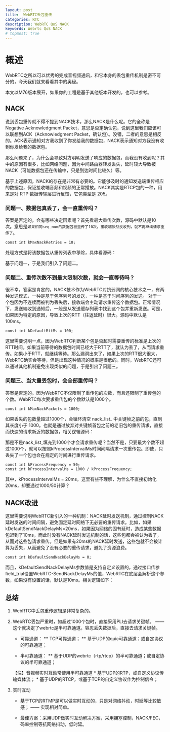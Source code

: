 ```yaml
---
layout: post
title:  WebRTC丢包重传
categories: RTC
description: WebRTC QoS NACK
keywords: Webrtc QoS NACK
# topmost: true
---
```


# 概述

WebRTC之所以可以优秀的完成音视频通讯，和它本身的丢包重传机制是密不可分的，今天我们就来看看其中的奥秘。

本文以M76版本展开，如果你的工程是基于其他版本开发的，也可以参考。

## NACK

说到丢包重传就不得不提到NACK技术，那么NACK是什么呢。它的全称是Negative Acknowledgment Packet，意思是否定确认包，说到这里我们应该可以联想到ACK（Acknowledgment Packet，确认包）。没错，二者的意思是相反的。ACK表示通知对方我收到了你发给我的数据包，NACK表示通知对方我没有收到你发给我的数据包。

那么问题来了，为什么会导致对方明明发送了响应的数据包，而我没有收到呢？其中的原因有很多，比如网络问题，因为中间路由器转发丢失，延时较大导致被NACK（可能数据包还在传输中，只是到达时间比较久）等。

基于上述原因，NACK的存在是非常有必要的。它能够及时的通知发送端重传相应的数据包，保证接收端音频和视频的正常播放。NACK其实是RTCP包的一种，用来是对 RTP 数据传输层进行反馈，它包类型是 205。

### 问题一、数据包真丢了，会一直重传吗？
答案是否定的。会有哪些决定因素呢？首先看最大重传次数，源码中默认是10次。意思是`如果相同seq_num的数据包被重传了10次，接收端依然没收到，就不再继续请求重传了`。

```
const int kMaxNackRetries = 10;
```

处理方式是将该数据包从重传列表中移除，具体看源码：



基于问题一，于是我们引入了问题二。

### 问题二、重传次数不到最大限制次数，就会一直等待吗？

很不幸，答案是肯定的。NACK技术作为WebRTC对抗弱网的核心技术之一，有两种发送模式，一种是基于包序列号的发送，一种是基于时间序列的发送。 对于一个包因为不连续而被判为丢失后，接收端会主动请求重传这个数据包。正常情况下，发送端收到通知后，一般是从发送缓存列表中找到这个包并重新发送。可是，如果因为特定的原因，导致上次的RTT（往返延时）很大。源码中默认是100ms。

```
const int kDefaultRttMs = 100;
```

这里需要说明一点，因为WebRTC判断某个包是否超时需要重传的标准是上次的RTT时间。如果当前等待的数据包时间已经大于RTT了，就认为丢了，从而请求重传。如果小于RTT，就继续等待。那么漏洞出来了，如果上次的RTT很大很大，WebRTC确实会等待，但是出现这种情况的概率是很低的。同时，WebRTC还可以通过其他机制避免出现类似的问题，于是引出了问题三。

### 问题三、当大量丢包时，会全部重传吗？

答案是否定的。因为WebRTC不仅限制了重传包的次数，而且还限制了重传包的个数。WebRTC每次要求重传包的个数默认是1000个。
```
const int kMaxNackPackets = 1000;
```

如果丢失的包数量超过1000个，会循环清空 nack_list_ 中关键帧之前的包，直到其长度小于 1000。也就是通过放弃对关键帧首包之前的老旧包的重传请求，直接而快速的请求新近的数据包，相关逻辑源码：


那是不是nack_list_填充到1000个才会请求重传呢？当然不是，只要最大个数不超过1000个，就可以按照kProcessIntervalMs时间间隔请求一次重传包。即使，只丢失了一个包也会在规定的时间进行重传请求。

```
const int kProcessFrequency = 50; 
const int kProcessIntervalMs = 1000 / kProcessFrequency;
```

其中，kProcessIntervalMs = 20ms。这里有些不理解，为什么不直接初始化20ms，却要通过1000/50计算？

## NACK改进

这里需要说明WebRTC新引入的一种机制：NACK延时发送机制，通过控制NACK延时发送的时间间隔，避免固定延时网络下无必要的重传请求。比如，如果kDefaultSendNackDelayMs=20ms，如果因为网络的固有延时，造成某些数据包迟到了10ms，而此时没有NACK延时发送机制的话，这些包都会被认为丢了，从而对这些包请求重传。但是如果有20ms的NACK延时发送，这些包就不会被计算为丢失，从而避免了没有必要的重传请求，避免了资源浪费。
```
const int kDefaultSendNackDelayMs = 0;
```

而且，kDefaultSendNackDelayMs参数值是支持自定义设置的，通过接口传参field_trial设置WebRTC-SendNackDelayMs的值，WebRTC在底层会解析这个参数，如果没有设置的话，默认是10ms。相关逻辑如下：


## 总结
1. WebRTC中丢包重传逻辑是非常复杂的。

1. WebRTC丢包严重时，如超过1000个包时，直接采用PLI去请求关键帧。
   —— 这个就决定了webrtc是半可靠通道。容忍丢失数据后，直接去请求关键帧。

   * 可靠通道：
     ** TCP可靠通道；
     ** 基于UDP的quic可靠通道；或自定协议的可靠通道；

   * 半可靠通道：
     ** 基于UDP的webrtc（rtp/rtcp）的半可靠通道；或自定协议的半可靠通道；

    【注】音视频实时互动常使用半可靠通道
          * 基于UDP的RTP，或自定义协议传输媒体流；
          * 基于UDP的RTCP，或基于TCP的自定义协议作为控制信令；
    

1. 实时互动
   * 基于TCP的RTMP是可以做实时互动的，只是对网络抖动，时延等比较敏感；
     —— 实现相对简单。

   * 最佳方案：采用UDP做实时互动解决方案，采用拥塞控制，NACK/FEC，码率控制等抗网络抖动，低时延。